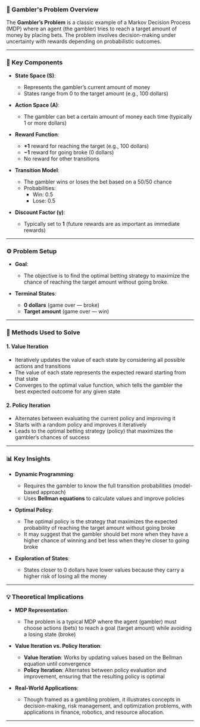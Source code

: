 ### 📌 Gambler's Problem Overview

The **Gambler’s Problem** is a classic example of a Markov Decision Process (MDP) where an agent (the gambler) tries to reach a target amount of money by placing bets. The problem involves decision-making under uncertainty with rewards depending on probabilistic outcomes.

---

### 🔸 Key Components

- **State Space (S)**:  
  - Represents the gambler’s current amount of money  
  - States range from 0 to the target amount (e.g., 100 dollars)  

- **Action Space (A)**:  
  - The gambler can bet a certain amount of money each time (typically 1 or more dollars)

- **Reward Function**:  
  - **+1** reward for reaching the target (e.g., 100 dollars)  
  - **−1** reward for going broke (0 dollars)  
  - No reward for other transitions

- **Transition Model**:  
  - The gambler wins or loses the bet based on a 50/50 chance  
  - Probabilities:  
    - Win: 0.5  
    - Lose: 0.5

- **Discount Factor (γ)**:  
  - Typically set to **1** (future rewards are as important as immediate rewards)

---

### ⚙️ Problem Setup

- **Goal**:  
  - The objective is to find the optimal betting strategy to maximize the chance of reaching the target amount without going broke.

- **Terminal States**:  
  - **0 dollars** (game over — broke)  
  - **Target amount** (game over — win)

---

### 🧠 Methods Used to Solve

#### 1. **Value Iteration**
- Iteratively updates the value of each state by considering all possible actions and transitions  
- The value of each state represents the expected reward starting from that state  
- Converges to the optimal value function, which tells the gambler the best expected outcome for any given state

#### 2. **Policy Iteration**
- Alternates between evaluating the current policy and improving it  
- Starts with a random policy and improves it iteratively  
- Leads to the optimal betting strategy (policy) that maximizes the gambler’s chances of success

---

### 📊 Key Insights

- **Dynamic Programming**:  
  - Requires the gambler to know the full transition probabilities (model-based approach)  
  - Uses **Bellman equations** to calculate values and improve policies
  
- **Optimal Policy**:  
  - The optimal policy is the strategy that maximizes the expected probability of reaching the target amount without going broke  
  - It may suggest that the gambler should bet more when they have a higher chance of winning and bet less when they’re closer to going broke

- **Exploration of States**:  
  - States closer to 0 dollars have lower values because they carry a higher risk of losing all the money

---

### 💡 Theoretical Implications

- **MDP Representation**:  
  - The problem is a typical MDP where the agent (gambler) must choose actions (bets) to reach a goal (target amount) while avoiding a losing state (broke)  

- **Value Iteration vs. Policy Iteration**:  
  - **Value Iteration**: Works by updating values based on the Bellman equation until convergence  
  - **Policy Iteration**: Alternates between policy evaluation and improvement, ensuring that the resulting policy is optimal

- **Real-World Applications**:  
  - Though framed as a gambling problem, it illustrates concepts in decision-making, risk management, and optimization problems, with applications in finance, robotics, and resource allocation.

---
